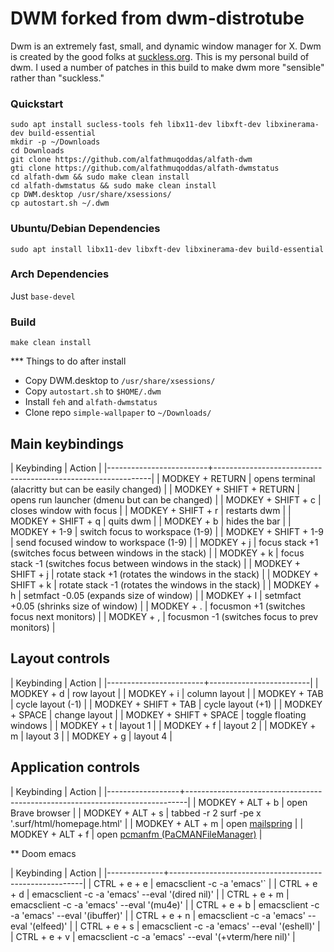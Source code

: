 # DWM forked from dwm-distrotube

Dwm is an extremely fast, small, and dynamic window manager for X. Dwm is created by the good folks at [suckless.org](https://suckless.org).  This is my personal build of dwm.  I used a number of patches in this build to make dwm more "sensible" rather than "suckless."

### Quickstart
```
sudo apt install sucless-tools feh libx11-dev libxft-dev libxinerama-dev build-essential
mkdir -p ~/Downloads
cd Downloads
git clone https://github.com/alfathmuqoddas/alfath-dwm
gti clone https://github.com/alfathmuqoddas/alfath-dwmstatus
cd alfath-dwm && sudo make clean install
cd alfath-dwmstatus && sudo make clean install
cp DWM.desktop /usr/share/xsessions/
cp autostart.sh ~/.dwm
```

### Ubuntu/Debian Dependencies
``sudo apt install libx11-dev libxft-dev libxinerama-dev build-essential``

### Arch Dependencies
Just ``base-devel``

### Build
``make clean install``

*** Things to do after install
- Copy DWM.desktop to ``/usr/share/xsessions/``
- Copy ``autostart.sh`` to ``$HOME/.dwm``
- Install ``feh`` and ``alfath-dwmstatus``
- Clone repo ``simple-wallpaper`` to ``~/Downloads/``

## Main keybindings

| Keybinding              | Action                                                       |
|-------------------------+--------------------------------------------------------------|
| MODKEY + RETURN         | opens terminal (alacritty but can be easily changed)         |
| MODKEY + SHIFT + RETURN | opens run launcher (dmenu but can be changed)                |
| MODKEY + SHIFT + c      | closes window with focus                                     |
| MODKEY + SHIFT + r      | restarts dwm                                                 |
| MODKEY + SHIFT + q      | quits dwm                                                    |
| MODKEY + b              | hides the bar                                                |
| MODKEY + 1-9            | switch focus to workspace (1-9)                              |
| MODKEY + SHIFT + 1-9    | send focused window to workspace (1-9)                       |
| MODKEY + j              | focus stack +1 (switches focus between windows in the stack) |
| MODKEY + k              | focus stack -1 (switches focus between windows in the stack) |
| MODKEY + SHIFT + j      | rotate stack +1 (rotates the windows in the stack)           |
| MODKEY + SHIFT + k      | rotate stack -1 (rotates the windows in the stack)           |
| MODKEY + h              | setmfact -0.05 (expands size of window)                      |
| MODKEY + l              | setmfact +0.05 (shrinks size of window)                      |
| MODKEY + .              | focusmon +1 (switches focus next monitors)                   |
| MODKEY + ,              | focusmon -1 (switches focus to prev monitors)                |

## Layout controls

| Keybinding             | Action                  |
|------------------------+-------------------------|
| MODKEY + d             | row layout              |
| MODKEY + i             | column layout           |
| MODKEY + TAB           | cycle layout (-1)       |
| MODKEY + SHIFT + TAB   | cycle layout (+1)       |
| MODKEY + SPACE         | change layout           |
| MODKEY + SHIFT + SPACE | toggle floating windows |
| MODKEY + t             | layout 1                |
| MODKEY + f             | layout 2                |
| MODKEY + m             | layout 3                |
| MODKEY + g             | layout 4                |

## Application controls

| Keybinding       | Action                                                                       |
|------------------+------------------------------------------------------------------------------|
| MODKEY + ALT + b | open Brave browser                                                           |
| MODKEY + ALT + s | tabbed -r 2 surf -pe x '.surf/html/homepage.html'                            |
| MODKEY + ALT + m | open [mailspring](https://github.com/Foundry376/Mailspring)                  |
| MODKEY + ALT + f | open [pcmanfm (PaCMANFileManager)](https://wiki.archlinux.org/title/PCManFM) |

** Doom emacs

| Keybinding   | Action                                                 |
|--------------+--------------------------------------------------------|
| CTRL + e + e | emacsclient -c -a 'emacs'`                            |
| CTRL + e + d | emacsclient -c -a 'emacs' --eval '(dired nil)'        |
| CTRL + e + m | emacsclient -c -a 'emacs' --eval '(mu4e)'             |
| CTRL + e + b | emacsclient -c -a 'emacs' --eval '(ibuffer)'          |
| CTRL + e + n | emacsclient -c -a 'emacs' --eval '(elfeed)'           |
| CTRL + e + s | emacsclient -c -a 'emacs' --eval '(eshell)'           |
| CTRL + e + v | emacsclient -c -a 'emacs' --eval '(+vterm/here nil)'  |
